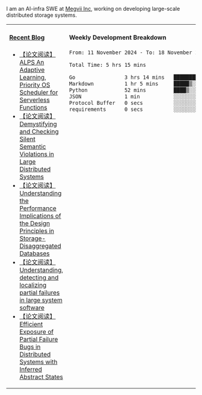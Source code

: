 I am an AI-infra SWE at [Megvii Inc](https://en.megvii.com/), working on developing large-scale distributed storage systems.

<table width="960px">
<tr>
<td valign="top" width="50%">

#### <a href="https://www.kongjun18.me" target="_blank">Recent Blog</a>

<!-- BLOG-POST-LIST:START -->
- [【论文阅读】ALPS An Adaptive Learning, Priority OS Scheduler for Serverless Functions](https://kongjun18.github.io/posts/alps-an-adaptive-learning-priority-os-scheduler-for-serverless-functions/)
- [【论文阅读】Demystifying and Checking Silent Semantic Violations in Large Distributed Systems](https://kongjun18.github.io/posts/demystifying-and-checking-silent-semantic-violations-in-large-distributed-systems/)
- [【论文阅读】Understanding the Performance Implications of the Design Principles in Storage-Disaggregated Databases](https://kongjun18.github.io/posts/understanding-the-performance-implications-of-the-design-principles-in-storage-disaggregated-databases/)
- [【论文阅读】Understanding, detecting and localizing partial failures in large system software](https://kongjun18.github.io/posts/understanding-detecting-and-localizing-partial-failures-in-large-system-software/)
- [【论文阅读】Efficient Exposure of Partial Failure Bugs in Distributed Systems with Inferred Abstract States](https://kongjun18.github.io/posts/efficient-exposure-of-partial-failure-bugs-in-distributed-systems-with-inferred-abstract-states/)
<!-- BLOG-POST-LIST:END -->

</td>
<td valign="top" width="50%">

#### Weekly Development Breakdown

<!--START_SECTION:waka-->

```txt
From: 11 November 2024 - To: 18 November 2024

Total Time: 5 hrs 15 mins

Go                3 hrs 14 mins   ███████████████▒░░░░░░░░░   61.80 %
Markdown          1 hr 5 mins     █████▒░░░░░░░░░░░░░░░░░░░   20.74 %
Python            52 mins         ████▒░░░░░░░░░░░░░░░░░░░░   16.70 %
JSON              1 min           ░░░░░░░░░░░░░░░░░░░░░░░░░   00.55 %
Protocol Buffer   0 secs          ░░░░░░░░░░░░░░░░░░░░░░░░░   00.20 %
requirements      0 secs          ░░░░░░░░░░░░░░░░░░░░░░░░░   00.01 %
```

<!--END_SECTION:waka-->
</td>
</tr>

</table>
